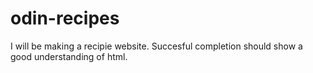 # odin-recipes
I will be making a recipie website. Succesful completion should show a good understanding of html.